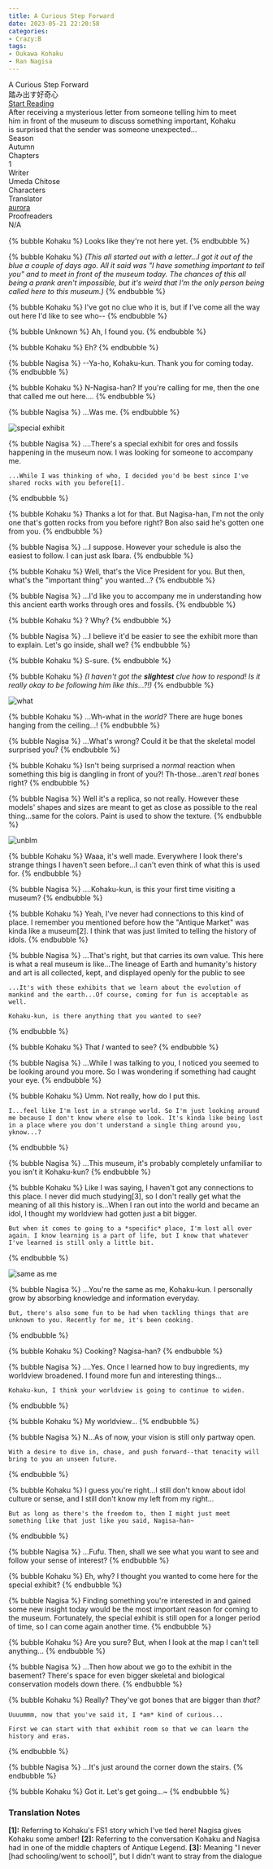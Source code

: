 ```yaml
---
title: A Curious Step Forward
date: 2023-05-21 22:20:58
categories:
- Crazy:B
tags:
- Oukawa Kohaku
- Ran Nagisa
---
```


<div class="preview-wrapper reverse" style="--storyColor: #hex;--storyColor-rgb: r,g,b;--storyColor-h: hue;--storyColor-s: saturation%;--storyColor-l: lightness%;">
  <div class="grid-wrapper">
      <div class="preview-background" style="background-image: url('https://cdn.discordapp.com/attachments/1065401186343194667/1110030254149476422/28One_Step_Into_the_World29_Kohaku_Oukawa_Frameless_Bloomed.webp')"></div>
      <div class="preview-box" style="background: calc(var(--card-background) + 2%)">
          <div class="title-area">
              <div class="title-area__title">A Curious Step Forward</div>
              <div class="title-area__subtitle">踏み出す好奇心</div>
              <div class="title-area__start"><a href="/2023/05/21/curiosity/">Start Reading</a></div>
          </div>
          <div class="info-area">
              <div class="synopsis" style="width: 90%;">
                After receiving a mysterious letter from someone telling him to meet him in front of the museum to discuss something important, Kohaku is surprised that the sender was someone unexpected...
              </div>
              <div class="info">
                  <div class="info-item season">
                      <div class="label">
                          Season
                      </div>
                      <div class="value">
                        Autumn
                      </div>
                  </div>
                  <div class="info-item chapters">
                      <div class="label">
                          Chapters
                      </div>
                      <div class="value">
                          1
                      </div>
                  </div>
                  <div class="info-item writer">
                      <div class="label">
                          Writer
                      </div>
                      <div class="value">
                        Umeda Chitose
                      </div>
                  </div>
                  <div class="info-item characters">
                      <div class="label">
                          Characters
                      </div>
                      <div class="value">
                        <a href="/tags/Oukawa-Kohaku/" character="Kohaku" title="Kohaku"></a>
                        <a href="/tags/Ran-Nagisa/" character="Nagisa" title="Nagisa"></a>
                        <!-- 
                          <a href="/tags/[CHARACTER_LAST_NAME]-[CHARACTER_FIRST_NAME]/" character="[CHARACTER_FIRST_AME]" title="[CHARACTER_FIRST_NAME]"></a>
                         -->
                         <!-- COPY AND PASTE THE ABOVE FOR EACH CHARACTER THAT APPEARS IN THE STORY -->
                      </div>
                  </div>
                  <div class="info-item tl">
                      <div class="label">
                          Translator
                      </div>
                      <div class="value">
                          <a href="https://twitter.com/azurecrystalz">aurora</a>
                      </div>
                  </div>
                  <div class="info-item pr">
                      <div class="label">
                          Proofreaders
                      </div>
                      <div class="value">
                          N/A
                      </div>
                  </div>
              </div>
          </div>
      </div>
  </div>
</div>

<!-- more -->

<div style="margin-top: 3%">
  <style>
    [character] {
      --dark-mode: hsl(var(--hue), 30%, 30%);
      display: flex;
    }
    [character]::before {
      position: absolute;
      margin-left: 75px;
    }
    [character] p {
      max-width: calc(100% - 75px);
      margin-left: 75px;
      color: inherit;
    }
    :root[theme='dark'] [character] p {
      background: var(--dark-mode);
    }
    :root[theme='dark'] [character] p .thought {
      color: #9f9fff;
    }
    :root[theme='light'] [character] p {
      background: var(--light-mode);
    }
    [character] p:first-child {
      margin-top: 20px;
      border-top-left-radius: 0px;
    }
    [character] p:first-child::before {
      position: absolute;
      left: 0;
    }
    [character]::after {
      display: none;
      left: 65px;
      top: 37px;
    }
    .msr-narration {
      display: flex;
      align-items: center;
      margin: 20px 0px;
      gap: 5px;
    }
    .msr-narration::before {
      content: "";
      display: inline-block;
      background: var(--article-text);
      height: 1px;
      width: 15%;
    }
    .msr-narration p {
      margin: 0;
    }
  </style>

  {% bubble Kohaku %}
    Looks like they're not here yet.
  {% endbubble %}

  {% bubble Kohaku %}
    <th>*(This all started out with a letter...I got it out of the blue a couple of days ago. All it said was "I have something important to tell you" and to meet in front of the museum today. The chances of this all being a prank aren't impossible, but it's weird that I'm the only person being called here to this museum.)*</th>
  {% endbubble %}

  {% bubble Kohaku %}
    I've got no clue who it is, but if I've come all the way out here I'd like to see who--
  {% endbubble %}

  {% bubble Unknown %} 
    Ah, I found you.
  {% endbubble %}


  {% bubble Kohaku %}
    Eh?
  {% endbubble %}

  {% bubble Nagisa %}
    --Ya-ho, Kohaku-kun. Thank you for coming today.
  {% endbubble %}
    
  {% bubble Kohaku %}
    N-Nagisa-han? If you're calling for me, then the one that called me out here....
  {% endbubble %}

  {% bubble Nagisa %}
    ...Was me.
  {% endbubble %}

  ![special exhibit](https://media.discordapp.net/attachments/1065401186343194667/1110073383934246912/B30046CF-F3AF-4777-8154-FE5DBF8025B0.png?width=1646&height=760)

  {% bubble Nagisa %}
    ....There's a special exhibit for ores and fossils happening in the museum now. I was looking for someone to accompany me.
    
    ...While I was thinking of who, I decided you'd be best since I've shared rocks with you before[1].
  {% endbubble %}

  {% bubble Kohaku %}
    Thanks a lot for that. But Nagisa-han, I'm not the only one that's gotten rocks from you before right? Bon also said he's gotten one from you.
  {% endbubble %}

  {% bubble Nagisa %}
    ...I suppose. However your schedule is also the easiest to follow. I can just ask Ibara.
  {% endbubble %}

  {% bubble Kohaku %}
    Well, that's the Vice President for you. But then, what's the "important thing" you wanted...?
  {% endbubble %}

  {% bubble Nagisa %}
    ...I'd like you to accompany me in understanding how this ancient earth works through ores and fossils.
  {% endbubble %}

  {% bubble Kohaku %}
    ? Why?
  {% endbubble %}

  {% bubble Nagisa %}
    ...I believe it'd be easier to see the exhibit more than to explain. Let's go inside, shall we?
  {% endbubble %}

  {% bubble Kohaku %}
    S-sure.
  {% endbubble %}

  {% bubble Kohaku %}
    <th>*(I haven't got the **slightest** clue how to respond! Is it really okay to be following him like this...?!)*</th>
  {% endbubble %}

![what](https://media.discordapp.net/attachments/1065401186343194667/1110073384362049617/6B04702F-7691-438B-994A-22AEA8ED9853.png?width=1646&height=760)

  {% bubble Kohaku %}
    ...Wh-what in the *world?* There are huge bones hanging from the ceiling...!
  {% endbubble %}

  {% bubble Nagisa %}
    ...What's wrong? Could it be that the skeletal model surprised you?
  {% endbubble %}

  {% bubble Kohaku %}
    Isn't being surprised a *normal* reaction when something this big is dangling in front of you?! Th-those...aren't *real* bones right?
  {% endbubble %}

  {% bubble Nagisa %}
    Well it's a replica, so not really. However these models' shapes and sizes are meant to get as close as possible to the real thing...same for the colors. Paint is used to show the texture.
  {% endbubble %}

![unblm](https://media.discordapp.net/attachments/1065401186343194667/1110073386480185364/29B43F37-6834-437F-BD18-B59D542081A9.png?width=1646&height=760)

  {% bubble Kohaku %}
    Waaa, it's well made. Everywhere I look there's strange things I haven't seen before...I can't even think of what this is used for.
  {% endbubble %}

  {% bubble Nagisa %}
    ....Kohaku-kun, is this your first time visiting a museum?
  {% endbubble %}

  {% bubble Kohaku %}
    Yeah, I've never had connections to this kind of place. I remember you mentioned before how the "Antique Market" was kinda like a museum[2]. I think that was just limited to telling the history of idols.
  {% endbubble %}

  {% bubble Nagisa %}
    ...That's right, but that carries its own value. This here is what a real museum is like...The lineage of Earth and humanity's history and art is all collected, kept, and displayed openly for the public to see
    
    ...It's with these exhibits that we learn about the evolution of mankind and the earth...Of course, coming for fun is acceptable as well.
    
    Kohaku-kun, is there anything that you wanted to see?
  {% endbubble %}

  {% bubble Kohaku %}
    That *I* wanted to see?
  {% endbubble %}

  {% bubble Nagisa %}
    ...While I was talking to you, I noticed you seemed to be looking around you more. So I was wondering if something had caught your eye.
  {% endbubble %}

  {% bubble Kohaku %}
    Umm. Not really, how do I put this.
    
    I...feel like I'm lost in a strange world. So I'm just looking around me because I don't know where else to look. It's kinda like being lost in a place where you don't understand a single thing around you, yknow...?
  {% endbubble %}

  {% bubble Nagisa %}
    ...This museum, it's probably completely unfamiliar to you isn't it Kohaku-kun?
  {% endbubble %}

  {% bubble Kohaku %}
    Like I was saying, I haven't got any connections to this place. I never did much studying[3], so I don't really get what the meaning of all this history is...When I ran out into the world and became an idol, I thought my worldview had gotten just a bit bigger.

    But when it comes to going to a *specific* place, I'm lost all over again. I know learning is a part of life, but I know that whatever I've learned is still only a little bit.
  {% endbubble %}
  

![same as me](https://media.discordapp.net/attachments/1065401186343194667/1110073386853466112/8A782891-A287-4BFE-884B-DE672CD673E2.png?width=1646&height=760)

  {% bubble Nagisa %}
    ...You're the same as me, Kohaku-kun. I personally grow by absorbing knowledge and information everyday.
    
    But, there's also some fun to be had when tackling things that are unknown to you. Recently for me, it's been cooking.
  {% endbubble %}

  {% bubble Kohaku %}
    Cooking? Nagisa-han?
  {% endbubble %}

  {% bubble Nagisa %}
    ....Yes. Once I learned how to buy ingredients, my worldview broadened. I found more fun and interesting things...
    
    Kohaku-kun, I think your worldview is going to continue to widen.
  {% endbubble %}

  {% bubble Kohaku %}
    My worldview...
  {% endbubble %}

  {% bubble Nagisa %}
    N...As of now, your vision is still only partway open.
    
    With a desire to dive in, chase, and push forward--that tenacity will bring to you an unseen future.
  {% endbubble %}

  {% bubble Kohaku %}
    I guess you're right...I still don't know about idol culture or sense, and I still don't know my left from my right...
    
    But as long as there's the freedom to, then I might just meet something like that just like you said, Nagisa-han~
  {% endbubble %}

  {% bubble Nagisa %}
    ...Fufu. Then, shall we see what you want to see and follow your sense of interest?
  {% endbubble %}

  {% bubble Kohaku %}
    Eh, why? I thought you wanted to come here for the special exhibit?
  {% endbubble %}

  {% bubble Nagisa %}
    Finding something you're interested in and gained some new insight today would be the most important reason for coming to the museum. Fortunately, the special exhibit is still open for a longer period of time, so I can come again another time.
  {% endbubble %}

  {% bubble Kohaku %}
    Are you sure? But, when I look at the map I can't tell anything...
  {% endbubble %}

  {% bubble Nagisa %}
    ...Then how about we go to the exhibit in the basement? There's space for even bigger skeletal and biological conservation models down there.
  {% endbubble %}

  {% bubble Kohaku %}
    Really? They've got bones that are bigger than *that?*
    
    Uuuummm, now that you've said it, I *am* kind of curious...
    
    First we can start with that exhibit room so that we can learn the history and eras.
  {% endbubble %}

  {% bubble Nagisa %}
    ...It's just around the corner down the stairs.
  {% endbubble %}

  {% bubble Kohaku %}
    Got it. Let's get going...~
  {% endbubble %}

### Translation Notes

**[1]:** Referring to Kohaku's FS1 story which I've tled here! Nagisa gives Kohaku some amber!
**[2]:** Referring to the conversation Kohaku and Nagisa had in one of the middle chapters of Antique Legend.
**[3]:** Meaning "I never [had schooling/went to school]", but I didn't want to stray from the dialogue


  <!--
  {% bubble Kohaku %}
  {% endbubble %}

  {% bubble Nagisa %}
  {% endbubble %}
  --!>

  <!-- CONTENT GOES HERE -->

  <!-- 
  SPEECH BUBBLE FORMAT: 
  {% bubble [CHARACTER_FIRST_NAME] [ATTRIBUTE(optional)]}
    DIALOGUE TEXT HERE

    ADD A LINE SPACE FOR A NEW LINE

    <th>EMBED THOUGHT DIALOGUE WITH THESE TAGS</th>
  {% endbubble %}
  -->

  </div>